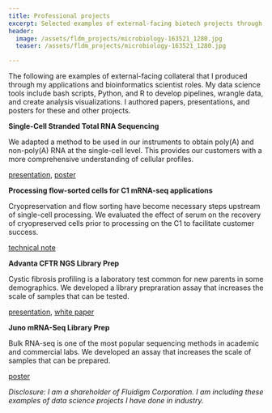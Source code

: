 ```yaml
---
title: Professional projects
excerpt: Selected examples of external-facing biotech projects through my applications and bioinformatics scientist roles.
header:
  image: /assets/fldm_projects/microbiology-163521_1280.jpg
  teaser: /assets/fldm_projects/microbiology-163521_1280.jpg

---
```


The following are examples of external-facing collateral that I produced through my applications and bioinformatics scientist roles. My data science tools include bash scripts, Python, and R to develop pipelines, wrangle data, and create analysis visualizations. I authored papers, presentations, and posters for these and other projects.

**Single-Cell Stranded Total RNA Sequencing**

We adapted a method to be used in our instruments to obtain poly(A) and non-poly(A) RNA at the single-cell level. This provides our customers with a more comprehensive understanding of cellular profiles.

[presentation](https://github.com/benslack19/benslack19.github.io/blob/master/assets/fldm_projects/C1%20Single-Cell%20Genomics%20Apps%20and%20Total%20RNA%20Seq%20Customer%20deck%2020181205.pdf), [poster](https://github.com/benslack19/benslack19.github.io/blob/master/assets/fldm_projects/C1%20Single-Cell%20Genomics%20Conference%20Poster%2074%20Ooi%20et%20al%2020181025.pdf)


**Processing flow-sorted cells for C1 mRNA-seq applications**

Cryopreservation and flow sorting have become necessary steps upstream of single-cell processing. We evaluated the effect of serum on the recovery of cryopreserved cells prior to processing on the C1 to facilitate customer success.

[technical note](https://github.com/benslack19/benslack19.github.io/blob/master/assets/fldm_projects/C1%20Processing%20Flow-Sorted%20Cryopreserved%20cells%20for%20mRNA%20sequencing%20(101-8419%20A1)%20201808.pdf)


**Advanta CFTR NGS Library Prep**

Cystic fibrosis profiling is a laboratory test common for new parents in some demographics. We developed a library prepraration assay that increases the scale of samples that can be tested.

[presentation](https://github.com/benslack19/benslack19.github.io/blob/master/assets/fldm_projects/AdvantaCFTR_datapack_main-deck_FINAL.pdf), [white paper](https://github.com/benslack19/benslack19.github.io/blob/master/assets/fldm_projects/AdvantaCFTR_datapack_white_paper_FINAL.pdf)


**Juno mRNA-Seq Library Prep**

Bulk RNA-seq is one of the most popular sequencing methods in academic and commercial labs. We developed an assay that increases the scale of samples that can be prepared.

[poster](https://github.com/benslack19/benslack19.github.io/blob/master/assets/fldm_projects/Juno%20RNA%20Seq%20Poster%20ESHG%202019%2020190619.pdf)

 *Disclosure: I am a shareholder of Fluidigm Corporation. I am including these examples of data science projects I have done in industry.*